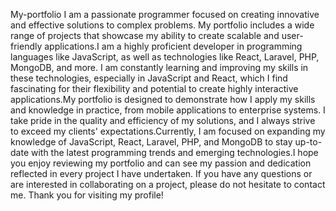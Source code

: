 My-portfolio
I am a passionate programmer focused on creating innovative and effective solutions to complex problems. My portfolio includes a wide range of projects that showcase my ability to create scalable and user-friendly applications.I am a highly proficient developer in programming languages like JavaScript, as well as technologies like React, Laravel, PHP, MongoDB, and more. I am constantly learning and improving my skills in these technologies, especially in JavaScript and React, which I find fascinating for their flexibility and potential to create highly interactive applications.My portfolio is designed to demonstrate how I apply my skills and knowledge in practice, from mobile applications to enterprise systems. I take pride in the quality and efficiency of my solutions, and I always strive to exceed my clients' expectations.Currently, I am focused on expanding my knowledge of JavaScript, React, Laravel, PHP, and MongoDB to stay up-to-date with the latest programming trends and emerging technologies.I hope you enjoy reviewing my portfolio and can see my passion and dedication reflected in every project I have undertaken. If you have any questions or are interested in collaborating on a project, please do not hesitate to contact me. Thank you for visiting my profile!
